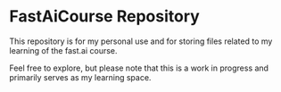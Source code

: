 # FastAiCourse Repository

This repository is for my personal use and for storing files related to my learning of the fast.ai course.

Feel free to explore, but please note that this is a work in progress and primarily serves as my learning space.

